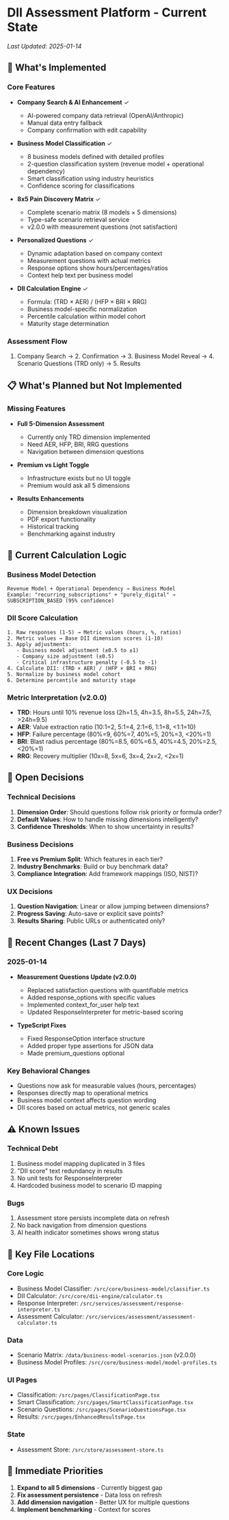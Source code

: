 # DII Assessment Platform - Current State
*Last Updated: 2025-01-14*

## 🚀 What's Implemented

### Core Features
- **Company Search & AI Enhancement** ✓
  - AI-powered company data retrieval (OpenAI/Anthropic)
  - Manual data entry fallback
  - Company confirmation with edit capability
  
- **Business Model Classification** ✓
  - 8 business models defined with detailed profiles
  - 2-question classification system (revenue model + operational dependency)
  - Smart classification using industry heuristics
  - Confidence scoring for classifications
  
- **8x5 Pain Discovery Matrix** ✓
  - Complete scenario matrix (8 models × 5 dimensions)
  - Type-safe scenario retrieval service
  - v2.0.0 with measurement questions (not satisfaction)
  
- **Personalized Questions** ✓
  - Dynamic adaptation based on company context
  - Measurement questions with actual metrics
  - Response options show hours/percentages/ratios
  - Context help text per business model
  
- **DII Calculation Engine** ✓
  - Formula: (TRD × AER) / (HFP × BRI × RRG)
  - Business model-specific normalization
  - Percentile calculation within model cohort
  - Maturity stage determination

### Assessment Flow
1. Company Search → 2. Confirmation → 3. Business Model Reveal → 4. Scenario Questions (TRD only) → 5. Results

## 📋 What's Planned but Not Implemented

### Missing Features
- **Full 5-Dimension Assessment**
  - Currently only TRD dimension implemented
  - Need AER, HFP, BRI, RRG questions
  - Navigation between dimension questions
  
- **Premium vs Light Toggle**
  - Infrastructure exists but no UI toggle
  - Premium would ask all 5 dimensions
  
- **Results Enhancements**
  - Dimension breakdown visualization
  - PDF export functionality
  - Historical tracking
  - Benchmarking against industry

## 🧮 Current Calculation Logic

### Business Model Detection
```
Revenue Model + Operational Dependency → Business Model
Example: "recurring_subscriptions" + "purely_digital" → SUBSCRIPTION_BASED (95% confidence)
```

### DII Score Calculation
```
1. Raw responses (1-5) → Metric values (hours, %, ratios)
2. Metric values → Base DII dimension scores (1-10)
3. Apply adjustments:
   - Business model adjustment (±0.5 to ±1)
   - Company size adjustment (±0.5)
   - Critical infrastructure penalty (-0.5 to -1)
4. Calculate DII: (TRD × AER) / (HFP × BRI × RRG)
5. Normalize by business model cohort
6. Determine percentile and maturity stage
```

### Metric Interpretation (v2.0.0)
- **TRD**: Hours until 10% revenue loss (2h=1.5, 4h=3.5, 8h=5.5, 24h=7.5, >24h=9.5)
- **AER**: Value extraction ratio (10:1=2, 5:1=4, 2:1=6, 1:1=8, <1:1=10)
- **HFP**: Failure percentage (80%=9, 60%=7, 40%=5, 20%=3, <20%=1)
- **BRI**: Blast radius percentage (80%=8.5, 60%=6.5, 40%=4.5, 20%=2.5, <20%=1)
- **RRG**: Recovery multiplier (10x=8, 5x=6, 3x=4, 2x=2, <2x=1)

## 🤔 Open Decisions

### Technical Decisions
1. **Dimension Order**: Should questions follow risk priority or formula order?
2. **Default Values**: How to handle missing dimensions intelligently?
3. **Confidence Thresholds**: When to show uncertainty in results?

### Business Decisions
1. **Free vs Premium Split**: Which features in each tier?
2. **Industry Benchmarks**: Build or buy benchmark data?
3. **Compliance Integration**: Add framework mappings (ISO, NIST)?

### UX Decisions
1. **Question Navigation**: Linear or allow jumping between dimensions?
2. **Progress Saving**: Auto-save or explicit save points?
3. **Results Sharing**: Public URLs or authenticated only?

## 🔄 Recent Changes (Last 7 Days)

### 2025-01-14
- **Measurement Questions Update (v2.0.0)**
  - Replaced satisfaction questions with quantifiable metrics
  - Added response_options with specific values
  - Implemented context_for_user help text
  - Updated ResponseInterpreter for metric-based scoring
  
- **TypeScript Fixes**
  - Fixed ResponseOption interface structure
  - Added proper type assertions for JSON data
  - Made premium_questions optional

### Key Behavioral Changes
- Questions now ask for measurable values (hours, percentages)
- Responses directly map to operational metrics
- Business model context affects question wording
- DII scores based on actual metrics, not generic scales

## ⚠️ Known Issues

### Technical Debt
1. Business model mapping duplicated in 3 files
2. "DII score" text redundancy in results
3. No unit tests for ResponseInterpreter
4. Hardcoded business model to scenario ID mapping

### Bugs
1. Assessment store persists incomplete data on refresh
2. No back navigation from dimension questions
3. AI health indicator sometimes shows wrong status

## 📁 Key File Locations

### Core Logic
- Business Model Classifier: `/src/core/business-model/classifier.ts`
- DII Calculator: `/src/core/dii-engine/calculator.ts`
- Response Interpreter: `/src/services/assessment/response-interpreter.ts`
- Assessment Calculator: `/src/services/assessment/assessment-calculator.ts`

### Data
- Scenario Matrix: `/data/business-model-scenarios.json` (v2.0.0)
- Business Model Profiles: `/src/core/business-model/model-profiles.ts`

### UI Pages
- Classification: `/src/pages/ClassificationPage.tsx`
- Smart Classification: `/src/pages/SmartClassificationPage.tsx`
- Scenario Questions: `/src/pages/ScenarioQuestionsPage.tsx`
- Results: `/src/pages/EnhancedResultsPage.tsx`

### State
- Assessment Store: `/src/store/assessment-store.ts`

## 🎯 Immediate Priorities

1. **Expand to all 5 dimensions** - Currently biggest gap
2. **Fix assessment persistence** - Data loss on refresh
3. **Add dimension navigation** - Better UX for multiple questions
4. **Implement benchmarking** - Context for scores